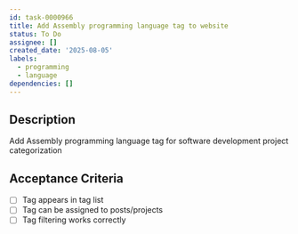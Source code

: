 ```yaml
---
id: task-0000966
title: Add Assembly programming language tag to website
status: To Do
assignee: []
created_date: '2025-08-05'
labels:
  - programming
  - language
dependencies: []
---
```


## Description

Add Assembly programming language tag for software development project categorization

## Acceptance Criteria

- [ ] Tag appears in tag list
- [ ] Tag can be assigned to posts/projects
- [ ] Tag filtering works correctly
